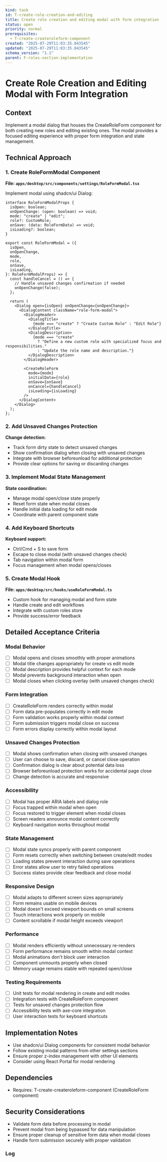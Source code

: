 ```yaml
---
kind: task
id: T-create-role-creation-and-editing
title: Create role creation and editing modal with form integration
status: open
priority: normal
prerequisites:
  - T-create-createroleform-component
created: "2025-07-29T11:03:35.043545"
updated: "2025-07-29T11:03:35.043545"
schema_version: "1.1"
parent: F-roles-section-implementation
---
```


# Create Role Creation and Editing Modal with Form Integration

## Context

Implement a modal dialog that houses the CreateRoleForm component for both creating new roles and editing existing ones. The modal provides a focused editing experience with proper form integration and state management.

## Technical Approach

### 1. Create RoleFormModal Component

**File: `apps/desktop/src/components/settings/RoleFormModal.tsx`**

Implement modal using shadcn/ui Dialog:

```tsx
interface RoleFormModalProps {
  isOpen: boolean;
  onOpenChange: (open: boolean) => void;
  mode: "create" | "edit";
  role?: CustomRole;
  onSave: (data: RoleFormData) => void;
  isLoading?: boolean;
}

export const RoleFormModal = ({
  isOpen,
  onOpenChange,
  mode,
  role,
  onSave,
  isLoading,
}: RoleFormModalProps) => {
  const handleCancel = () => {
    // Handle unsaved changes confirmation if needed
    onOpenChange(false);
  };

  return (
    <Dialog open={isOpen} onOpenChange={onOpenChange}>
      <DialogContent className="role-form-modal">
        <DialogHeader>
          <DialogTitle>
            {mode === "create" ? "Create Custom Role" : "Edit Role"}
          </DialogTitle>
          <DialogDescription>
            {mode === "create"
              ? "Define a new custom role with specialized focus and responsibilities."
              : "Update the role name and description."}
          </DialogDescription>
        </DialogHeader>

        <CreateRoleForm
          mode={mode}
          initialData={role}
          onSave={onSave}
          onCancel={handleCancel}
          isLoading={isLoading}
        />
      </DialogContent>
    </Dialog>
  );
};
```

### 2. Add Unsaved Changes Protection

**Change detection:**

- Track form dirty state to detect unsaved changes
- Show confirmation dialog when closing with unsaved changes
- Integrate with browser beforeunload for additional protection
- Provide clear options for saving or discarding changes

### 3. Implement Modal State Management

**State coordination:**

- Manage modal open/close state properly
- Reset form state when modal closes
- Handle initial data loading for edit mode
- Coordinate with parent component state

### 4. Add Keyboard Shortcuts

**Keyboard support:**

- Ctrl/Cmd + S to save form
- Escape to close modal (with unsaved changes check)
- Tab navigation within modal form
- Focus management when modal opens/closes

### 5. Create Modal Hook

**File: `apps/desktop/src/hooks/useRoleFormModal.ts`**

- Custom hook for managing modal and form state
- Handle create and edit workflows
- Integrate with custom roles store
- Provide success/error feedback

## Detailed Acceptance Criteria

### Modal Behavior

- [ ] Modal opens and closes smoothly with proper animations
- [ ] Modal title changes appropriately for create vs edit mode
- [ ] Modal description provides helpful context for each mode
- [ ] Modal prevents background interaction when open
- [ ] Modal closes when clicking overlay (with unsaved changes check)

### Form Integration

- [ ] CreateRoleForm renders correctly within modal
- [ ] Form data pre-populates correctly in edit mode
- [ ] Form validation works properly within modal context
- [ ] Form submission triggers modal close on success
- [ ] Form errors display correctly within modal layout

### Unsaved Changes Protection

- [ ] Modal shows confirmation when closing with unsaved changes
- [ ] User can choose to save, discard, or cancel close operation
- [ ] Confirmation dialog is clear about potential data loss
- [ ] Browser beforeunload protection works for accidental page close
- [ ] Change detection is accurate and responsive

### Accessibility

- [ ] Modal has proper ARIA labels and dialog role
- [ ] Focus trapped within modal when open
- [ ] Focus restored to trigger element when modal closes
- [ ] Screen readers announce modal content correctly
- [ ] Keyboard navigation works throughout modal

### State Management

- [ ] Modal state syncs properly with parent component
- [ ] Form resets correctly when switching between create/edit modes
- [ ] Loading states prevent interaction during save operations
- [ ] Error states allow user to retry failed operations
- [ ] Success states provide clear feedback and close modal

### Responsive Design

- [ ] Modal adapts to different screen sizes appropriately
- [ ] Form remains usable on mobile devices
- [ ] Modal doesn't exceed viewport bounds on small screens
- [ ] Touch interactions work properly on mobile
- [ ] Content scrollable if modal height exceeds viewport

### Performance

- [ ] Modal renders efficiently without unnecessary re-renders
- [ ] Form performance remains smooth within modal context
- [ ] Modal animations don't block user interaction
- [ ] Component unmounts properly when closed
- [ ] Memory usage remains stable with repeated open/close

### Testing Requirements

- [ ] Unit tests for modal rendering in create and edit modes
- [ ] Integration tests with CreateRoleForm component
- [ ] Tests for unsaved changes protection flow
- [ ] Accessibility tests with axe-core integration
- [ ] User interaction tests for keyboard shortcuts

## Implementation Notes

- Use shadcn/ui Dialog components for consistent modal behavior
- Follow existing modal patterns from other settings sections
- Ensure proper z-index management with other UI elements
- Consider using React Portal for modal rendering

## Dependencies

- Requires: T-create-createroleform-component (CreateRoleForm component)

## Security Considerations

- Validate form data before processing in modal
- Prevent modal from being bypassed for data manipulation
- Ensure proper cleanup of sensitive form data when modal closes
- Handle form submission securely with proper validation

### Log
